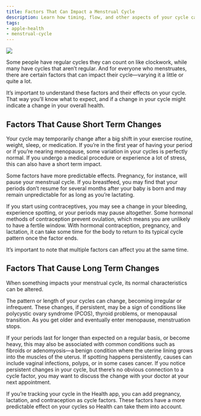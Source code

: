 ```yaml
---
title: Factors That Can Impact a Menstrual Cycle
description: Learn how timing, flow, and other aspects of your cycle can be affected.
tags:
- apple-health
- menstrual-cycle
---
```


![](/images/CycleFactors_Article_Illustration.jpg)

Some people have regular cycles they can count on like clockwork, while many have cycles that aren’t regular. And for everyone who menstruates, there are certain factors that can impact their cycle—varying it a little or quite a lot.

It’s important to understand these factors and their effects on your cycle. That way you’ll know what to expect, and if a change in your cycle might indicate a change in your overall health.

## Factors That Cause Short Term Changes

Your cycle may temporarily change after a big shift in your exercise routine, weight, sleep, or medication. If you’re in the first year of having your period or if you’re nearing menopause, some variation in your cycles is perfectly normal. If you undergo a medical procedure or experience a lot of stress, this can also have a short term impact.

Some factors have more predictable effects. Pregnancy, for instance, will pause your menstrual cycle. If you breastfeed, you may find that your periods don’t resume for several months after your baby is born and may remain unpredictable for as long as you’re lactating.

If you start using contraceptives, you may see a change in your bleeding, experience spotting, or your periods may pause altogether. Some hormonal methods of contraception prevent ovulation, which means you are unlikely to have a fertile window. With hormonal contraception, pregnancy, and lactation, it can take some time for the body to return to its typical cycle pattern once the factor ends.

It’s important to note that multiple factors can affect you at the same time.

## Factors That Cause Long Term Changes

When something impacts your menstrual cycle, its normal characteristics can be altered.

The pattern or length of your cycles can change, becoming irregular or infrequent. These changes, if persistent, may be a sign of conditions like polycystic ovary syndrome (PCOS), thyroid problems, or menopausal transition. As you get older and eventually enter menopause, menstruation stops.

If your periods last for longer than expected on a regular basis, or become heavy, this may also be associated with common conditions such as fibroids or adenomyosis—a benign condition where the uterine lining grows into the muscles of the uterus. If spotting happens persistently, causes can include vaginal infections, polyps, or in some cases cancer. If you notice persistent changes in your cycle, but there’s no obvious connection to a cycle factor, you may want to discuss the change with your doctor at your next appointment.

If you’re tracking your cycle in the Health app, you can add pregnancy, lactation, and contraception as cycle factors. These factors have a more predictable effect on your cycles so Health can take them into account.
